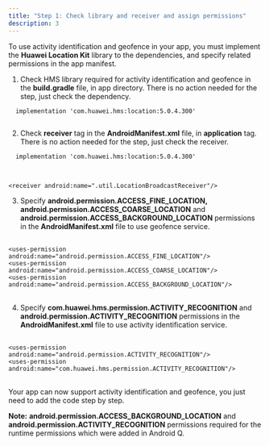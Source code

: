 ```yaml
---
title: "Step 1: Check library and receiver and assign permissions"
description: 3
---
```


To use activity identification and geofence in your app, you must implement the **Huawei Location Kit** library to the dependencies, and specify related permissions in the app manifest.

1. Check HMS library required for activity identification and geofence in the **build.gradle** file, in app directory. There is no action needed for the step, just check the dependency.

<pre><div id="copy-button2" class="copy-btn" title="Copy" onclick="copyCode(this.id)"></div><code>  implementation 'com.huawei.hms:location:5.0.4.300'
<span class="pln">
</span></code></pre>


2. Check **receiver** tag in the **AndroidManifest.xml** file, in **application** tag. There is no action needed for the step, just check the receiver.

<pre><div id="copy-button3" class="copy-btn" title="Copy" onclick="copyCode(this.id)"></div><code>  implementation 'com.huawei.hms:location:5.0.4.300'
<span class="pln">
</span></code></pre>

<pre><div id="copy-button3" class="copy-btn" title="Copy" onclick="copyCode(this.id)"></div>
<code><span class="tag">&lt;receiver</span><span class="pln"> </span><span class="atn">android:name</span><span class="pun">=</span><span class="atv">".util.LocationBroadcastReceiver"</span><span class="tag">/&gt;</span><span class="pln"></span>
<cite class="pln"></cite></code></pre>


3. Specify **android.permission.ACCESS_FINE_LOCATION,** **android.permission.ACCESS_COARSE_LOCATION** and **android.permission.ACCESS_BACKGROUND_LOCATION** permissions in the **AndroidManifest.xml** file to use geofence service.

<pre>
<div id="copy-button4" class="copy-btn" title="Copy" onclick="copyCode(this.id)"></div>
<code><span class="tag">&lt;uses-permission</span><span class="pln"> </span><span class="atn">android:name</span><span class="pun">=</span><span class="atv">"android.permission.ACCESS_FINE_LOCATION"</span><span class="tag">/&gt;</span><span class="pln"></span>
<span class="tag">&lt;uses-permission</span><span class="pln"> </span><span class="atn">android:name</span><span class="pun">=</span><span class="atv">"android.permission.ACCESS_COARSE_LOCATION"</span><span class="tag">/&gt;</span><span class="pln">
<span class="tag">&lt;uses-permission</span><span class="pln"> </span><span class="atn">android:name</span><span class="pun">=</span><span class="atv">"android.permission.ACCESS_BACKGROUND_LOCATION"</span><span class="tag">/&gt;</span><span class="pln">
<cite class="pln"></cite></code>
</pre>

4. Specify **com.huawei.hms.permission.ACTIVITY_RECOGNITION** and **android.permission.ACTIVITY_RECOGNITION** permissions in the **AndroidManifest.xml** file to use activity identification service.

<pre>
<div id="copy-button5" class="copy-btn" title="Copy" onclick="copyCode(this.id)"></div>
<code><span class="tag">&lt;uses-permission</span><span class="pln"> </span><span class="atn">android:name</span><span class="pun">=</span><span class="atv">"android.permission.ACTIVITY_RECOGNITION"</span><span class="tag">/&gt;</span><span class="pln"></span>
<span class="tag">&lt;uses-permission</span><span class="pln"> </span><span class="atn">android:name</span><span class="pun">=</span><span class="atv">"com.huawei.hms.permission.ACTIVITY_RECOGNITION"</span><span class="tag">/&gt;</span><span class="pln">
<cite class="pln"></cite></code>
</pre>

Your app can now support activity identification and geofence, you just need to add the code step by step.

<aside class="special">
	<p><strong>Note:</strong> <strong>android.permission.ACCESS_BACKGROUND_LOCATION</strong> and <strong>android.permission.ACTIVITY_RECOGNITION</strong> permissions required for the runtime permissions which were added in Android Q.</p>
</aside>